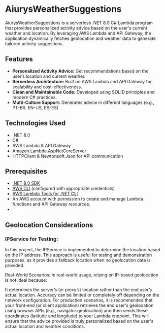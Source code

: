 # AiurysWeatherSuggestions

AiurysWeatherSuggestions is a serverless .NET 8.0 C# Lambda program that provides personalized activity advice based on the user's current weather and location. By leveraging AWS Lambda and API Gateway, the application dynamically fetches geolocation and weather data to generate tailored activity suggestions.

## Features

- **Personalized Activity Advice:** Get recommendations based on the user’s location and current weather.
- **Serverless Architecture:** Built on AWS Lambda and API Gateway for scalability and cost-effectiveness.
- **Clean and Maintainable Code:** Developed using SOLID principles and modern C# practices.
- **Multi-Culture Support:** Generates advice in different languages (e.g., PT-BR, EN-US, ES-ES).

## Technologies Used

- .NET 8.0
- C#
- AWS Lambda & API Gateway
- Amazon.Lambda.AspNetCoreServer
- HTTPClient & Newtonsoft.Json for API communication

## Prerequisites

- [.NET 8.0 SDK](https://dotnet.microsoft.com/download/dotnet/8.0)
- [AWS CLI](https://aws.amazon.com/cli/) (configured with appropriate credentials)
- [AWS Lambda Tools for .NET CLI](https://github.com/aws/aws-lambda-dotnet)
- An AWS account with permission to create and manage Lambda functions and API Gateway resources.
- 
## Geolocation Considerations
### IPService for Testing:
In this project, the IPService is implemented to determine the location based on the IP address. This approach is useful for testing and demonstration purposes, as it provides a fallback location when no geolocation data is provided.

Real-World Scenarios:
In real-world usage, relying on IP-based geolocation is not ideal because:

It determines the server’s (or proxy’s) location rather than the end user’s actual location.
Accuracy can be limited or completely off depending on the network configuration.
For production scenarios, it is recommended that your front-end (or client application) retrieves the end user's geolocation using browser APIs (e.g., navigator.geolocation) and then sends these coordinates (latitude and longitude) to your Lambda endpoint. This will ensure that the advice provided is truly personalized based on the user's actual location and weather conditions.